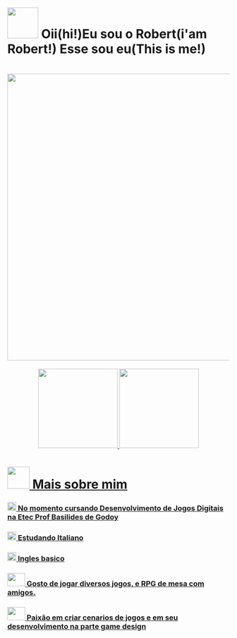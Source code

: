 # <img  height="70" width="70" src="https://github.com/Rob3rt2/Rob3rt2/assets/127865166/c3556d12-2756-4d5a-a038-7ef1e152d267"> Oii(hi!)Eu sou o Robert(i'am Robert!) Esse sou eu(This is me!)


<div align="center">
  
# <img  width="650" src="https://github.com/Rob3rt2/Rob3rt2/assets/127865166/e539eb91-2fd3-4e26-8f1b-f7789a7602eb">
</div>
<div align="center">
<a href ="https://github.com/Rob3rt2">
  <img height="180em"  src ="https://github-readme-stats.vercel.app/api?username=Rob3rt2&show_icons=true&theme=merko">
  <img height="180em" src ="https://github-readme-stats.vercel.app/api/top-langs/?username=Rob3rt2&layout=donut&theme=merko">
</div>
  
# <img height ="50" width="50" src = "https://github.com/Rob3rt2/Rob3rt2/assets/127865166/df24df33-0581-4f35-adf0-a2742e4452b9"> Mais sobre mim

### <img height="20" width="20" src = "https://github.com/Rob3rt2/Rob3rt2/assets/127865166/f6f70604-058f-4c28-86db-528a0a31cd3d"> No momento cursando Desenvolvimento de Jogos Digitais na Etec Prof Basilides de Godoy
### <img height="20" width="20" src = "https://github.com/Rob3rt2/Rob3rt2/assets/127865166/f6f70604-058f-4c28-86db-528a0a31cd3d"> Estudando Italiano
### <img height="20" width="20" src = "https://github.com/Rob3rt2/Rob3rt2/assets/127865166/f6f70604-058f-4c28-86db-528a0a31cd3d"> Ingles basico
### <img height="30" width="40" src = "https://github.com/Rob3rt2/Rob3rt2/assets/127865166/ec76b45d-9a2c-49c2-bc80-e0478e4ee938"> Gosto de jogar diversos jogos, e RPG de mesa com amigos.
### <img height="30" width="40" src = "https://github.com/Rob3rt2/Rob3rt2/assets/127865166/ec76b45d-9a2c-49c2-bc80-e0478e4ee938"> Paixão em criar cenarios de jogos e em seu desenvolvimento na parte game design






